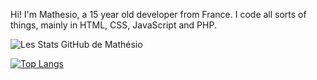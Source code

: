 Hi! I'm Mathesio, a 15 year old developer from France. I code all sorts of things, mainly in HTML, CSS, JavaScript and PHP.

![Les Stats GitHub de Mathésio](https://github-readme-stats.vercel.app/api?username=Mathesio&show_icons=true&theme=radical)

[![Top Langs](https://github-readme-stats.vercel.app/api/top-langs/?username=Mathesio&layout=compact&theme=radical)](https://github.com/Mathesio/github-readme-stats)
